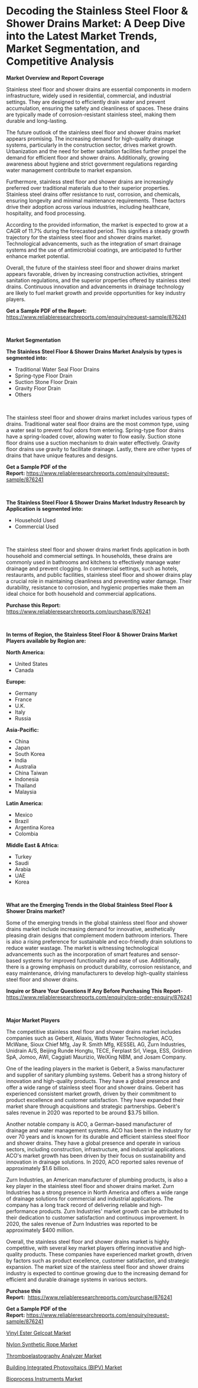 <p><h1>Decoding the Stainless Steel Floor & Shower Drains Market: A Deep Dive into the Latest Market Trends, Market Segmentation, and Competitive Analysis</h1></p><p><strong>Market Overview and Report Coverage</strong></p>
<p><p>Stainless steel floor and shower drains are essential components in modern infrastructure, widely used in residential, commercial, and industrial settings. They are designed to efficiently drain water and prevent accumulation, ensuring the safety and cleanliness of spaces. These drains are typically made of corrosion-resistant stainless steel, making them durable and long-lasting.</p><p>The future outlook of the stainless steel floor and shower drains market appears promising. The increasing demand for high-quality drainage systems, particularly in the construction sector, drives market growth. Urbanization and the need for better sanitation facilities further propel the demand for efficient floor and shower drains. Additionally, growing awareness about hygiene and strict government regulations regarding water management contribute to market expansion.</p><p>Furthermore, stainless steel floor and shower drains are increasingly preferred over traditional materials due to their superior properties. Stainless steel drains offer resistance to rust, corrosion, and chemicals, ensuring longevity and minimal maintenance requirements. These factors drive their adoption across various industries, including healthcare, hospitality, and food processing.</p><p>According to the provided information, the market is expected to grow at a CAGR of 11.7% during the forecasted period. This signifies a steady growth trajectory for the stainless steel floor and shower drains market. Technological advancements, such as the integration of smart drainage systems and the use of antimicrobial coatings, are anticipated to further enhance market potential.</p><p>Overall, the future of the stainless steel floor and shower drains market appears favorable, driven by increasing construction activities, stringent sanitation regulations, and the superior properties offered by stainless steel drains. Continuous innovation and advancements in drainage technology are likely to fuel market growth and provide opportunities for key industry players.</p></p>
<p><strong>Get a Sample PDF of the Report:</strong> <a href="https://www.reliableresearchreports.com/enquiry/request-sample/876241">https://www.reliableresearchreports.com/enquiry/request-sample/876241</a></p>
<p>&nbsp;</p>
<p><strong>Market Segmentation</strong></p>
<p><strong>The Stainless Steel Floor & Shower Drains Market Analysis by types is segmented into:</strong></p>
<p><ul><li>Traditional Water Seal Floor Drains</li><li>Spring-type Floor Drain</li><li>Suction Stone Floor Drain</li><li>Gravity Floor Drain</li><li>Others</li></ul></p>
<p>&nbsp;</p>
<p><p>The stainless steel floor and shower drains market includes various types of drains. Traditional water seal floor drains are the most common type, using a water seal to prevent foul odors from entering. Spring-type floor drains have a spring-loaded cover, allowing water to flow easily. Suction stone floor drains use a suction mechanism to drain water effectively. Gravity floor drains use gravity to facilitate drainage. Lastly, there are other types of drains that have unique features and designs.</p></p>
<p><strong>Get a Sample PDF of the Report:</strong>&nbsp;<a href="https://www.reliableresearchreports.com/enquiry/request-sample/876241">https://www.reliableresearchreports.com/enquiry/request-sample/876241</a></p>
<p>&nbsp;</p>
<p><strong>The Stainless Steel Floor & Shower Drains Market Industry Research by Application is segmented into:</strong></p>
<p><ul><li>Household Used</li><li>Commercial Used</li></ul></p>
<p>&nbsp;</p>
<p><p>The stainless steel floor and shower drains market finds application in both household and commercial settings. In households, these drains are commonly used in bathrooms and kitchens to effectively manage water drainage and prevent clogging. In commercial settings, such as hotels, restaurants, and public facilities, stainless steel floor and shower drains play a crucial role in maintaining cleanliness and preventing water damage. Their durability, resistance to corrosion, and hygienic properties make them an ideal choice for both household and commercial applications.</p></p>
<p><strong>Purchase this Report:</strong>&nbsp; <a href="https://www.reliableresearchreports.com/purchase/876241">https://www.reliableresearchreports.com/purchase/876241</a></p>
<p>&nbsp;</p>
<p><strong>In terms of Region, the Stainless Steel Floor & Shower Drains Market Players available by Region are:</strong></p>
<p>
    <p> <strong> North America: </strong>
        <ul>
            <li>United States</li>
            <li>Canada</li>
        </ul>
        </p> 
    <p> <strong> Europe: </strong>
        <ul>
            <li>Germany</li>
            <li>France</li>
            <li>U.K.</li>
            <li>Italy</li>
            <li>Russia</li>
        </ul>
        </p> 
    <p> <strong> Asia-Pacific: </strong>
        <ul>
            <li>China</li>
            <li>Japan</li>
            <li>South Korea</li>
            <li>India</li>
            <li>Australia</li>
            <li>China Taiwan</li>
            <li>Indonesia</li>
            <li>Thailand</li>
            <li>Malaysia</li>
        </ul>
        </p> 
    <p> <strong> Latin America: </strong>
        <ul>
            <li>Mexico</li>
            <li>Brazil</li>
            <li>Argentina Korea</li>
            <li>Colombia</li>
        </ul>
        </p> 
    <p> <strong> Middle East & Africa: </strong>
        <ul>
            <li>Turkey</li>
            <li>Saudi</li>
            <li>Arabia</li>
            <li>UAE</li>
            <li>Korea</li>
        </ul>
    </p>
    </p>
<p>&nbsp;</p>
<p><strong>What are the Emerging Trends in the Global Stainless Steel Floor & Shower Drains market?</strong></p>
<p><p>Some of the emerging trends in the global stainless steel floor and shower drains market include increasing demand for innovative, aesthetically pleasing drain designs that complement modern bathroom interiors. There is also a rising preference for sustainable and eco-friendly drain solutions to reduce water wastage. The market is witnessing technological advancements such as the incorporation of smart features and sensor-based systems for improved functionality and ease of use. Additionally, there is a growing emphasis on product durability, corrosion resistance, and easy maintenance, driving manufacturers to develop high-quality stainless steel floor and shower drains.</p></p>
<p><strong>Inquire or Share Your Questions If Any Before Purchasing This Report</strong>- <a href="https://www.reliableresearchreports.com/enquiry/pre-order-enquiry/876241">https://www.reliableresearchreports.com/enquiry/pre-order-enquiry/876241</a></p>
<p>&nbsp;</p>
<p><strong>Major Market Players</strong></p>
<p><p>The competitive stainless steel floor and shower drains market includes companies such as Geberit, Aliaxis, Watts Water Technologies, ACO, McWane, Sioux Chief Mfg, Jay R. Smith Mfg, KESSEL AG, Zurn Industries, Unidrain A/S, Beijing Runde Hongtu, TECE, Ferplast Srl, Viega, ESS, Gridiron SpA, Jomoo, AWI, Caggiati Maurizio, WeiXing NBM, and Josam Company.</p><p>One of the leading players in the market is Geberit, a Swiss manufacturer and supplier of sanitary plumbing systems. Geberit has a strong history of innovation and high-quality products. They have a global presence and offer a wide range of stainless steel floor and shower drains. Geberit has experienced consistent market growth, driven by their commitment to product excellence and customer satisfaction. They have expanded their market share through acquisitions and strategic partnerships. Geberit's sales revenue in 2020 was reported to be around $3.75 billion.</p><p>Another notable company is ACO, a German-based manufacturer of drainage and water management systems. ACO has been in the industry for over 70 years and is known for its durable and efficient stainless steel floor and shower drains. They have a global presence and operate in various sectors, including construction, infrastructure, and industrial applications. ACO's market growth has been driven by their focus on sustainability and innovation in drainage solutions. In 2020, ACO reported sales revenue of approximately $1.6 billion.</p><p>Zurn Industries, an American manufacturer of plumbing products, is also a key player in the stainless steel floor and shower drains market. Zurn Industries has a strong presence in North America and offers a wide range of drainage solutions for commercial and industrial applications. The company has a long track record of delivering reliable and high-performance products. Zurn Industries' market growth can be attributed to their dedication to customer satisfaction and continuous improvement. In 2020, the sales revenue of Zurn Industries was reported to be approximately $400 million.</p><p>Overall, the stainless steel floor and shower drains market is highly competitive, with several key market players offering innovative and high-quality products. These companies have experienced market growth, driven by factors such as product excellence, customer satisfaction, and strategic expansion. The market size of the stainless steel floor and shower drains industry is expected to continue growing due to the increasing demand for efficient and durable drainage systems in various sectors.</p></p>
<p><strong>Purchase this Report:</strong>&nbsp;&nbsp;<a href="https://www.reliableresearchreports.com/purchase/876241">https://www.reliableresearchreports.com/purchase/876241</a></p>
<p></p>
<p><strong>Get a Sample PDF of the Report:</strong>&nbsp;<a href="https://www.reliableresearchreports.com/enquiry/request-sample/876241">https://www.reliableresearchreports.com/enquiry/request-sample/876241</a></p>
<p><p><a href="https://www.linkedin.com/pulse/vinyl-ester-gelcoat-market-size-2023-2030-global-mlzce/">Vinyl Ester Gelcoat Market</a></p><p><a href="https://www.linkedin.com/pulse/nylon-synthetic-rope-market-insights-players-forecast-hs07e/">Nylon Synthetic Rope Market</a></p><p><a href="https://www.reportprime.com/thromboelastography-analyzer-r8538">Thromboelastography Analyzer Market</a></p><p><a href="https://issuu.com/reportprime-2/docs/building-integrated-photovoltaics-bipv-market-size?fr=xKAE9_zU1NQ">Building Integrated Photovoltaics (BIPV) Market</a></p><p><a href="https://issuu.com/reportprime-2/docs/bioprocess-instruments-market-size-2030.pptx?fr=xKAE9_zU1NQ">Bioprocess Instruments Market</a></p></p>